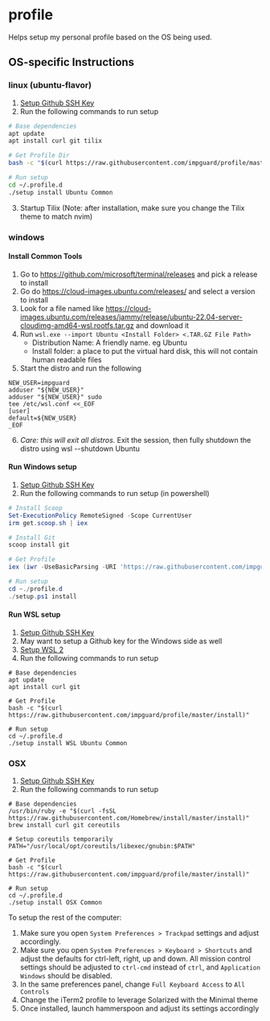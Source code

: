 # profile

Helps setup my personal profile based on the OS being used.

## OS-specific Instructions

### linux (ubuntu-flavor)

1. [Setup Github SSH Key](https://help.github.com/en/enterprise/2.15/user/articles/generating-a-new-ssh-key-and-adding-it-to-the-ssh-agent)
2. Run the following commands to run setup

```bash
# Base dependencies
apt update
apt install curl git tilix

# Get Profile Dir
bash -c "$(curl https://raw.githubusercontent.com/impguard/profile/master/install)"

# Run setup
cd ~/.profile.d
./setup install Ubuntu Common
```

3. Startup Tilix (Note: after installation, make sure you change the Tilix
   theme to match nvim)

### windows

#### Install Common Tools

1. Go to https://github.com/microsoft/terminal/releases and pick a release to install
2. Go do https://cloud-images.ubuntu.com/releases/ and select a version to install
3. Look for a file named like
   https://cloud-images.ubuntu.com/releases/jammy/release/ubuntu-22.04-server-cloudimg-amd64-wsl.rootfs.tar.gz
   and download it
4. Run `wsl.exe --import Ubuntu <Install Folder> <.TAR.GZ File Path>`
   - Distribution Name: A friendly name. eg Ubuntu
   - Install folder: a place to put the virtual hard disk, this will not contain human readable files
5. Start the distro and run the following

```
NEW_USER=impguard
adduser "${NEW_USER}"
adduser "${NEW_USER}" sudo
tee /etc/wsl.conf <<_EOF
[user]
default=${NEW_USER}
_EOF
```

6. _Care: this will exit all distros._ Exit the session, then fully shutdown the distro using wsl --shutdown Ubuntu

#### Run Windows setup

1. [Setup Github SSH Key](https://help.github.com/en/enterprise/2.15/user/articles/generating-a-new-ssh-key-and-adding-it-to-the-ssh-agent)
2. Run the following commands to run setup (in powershell)

```powershell
# Install Scoop
Set-ExecutionPolicy RemoteSigned -Scope CurrentUser
irm get.scoop.sh | iex

# Install Git
scoop install git

# Get Profile
iex (iwr -UseBasicParsing -URI 'https://raw.githubusercontent.com/impguard/profile-win/master/install.ps1')

# Run setup
cd ~./profile.d
./setup.ps1 install
```

#### Run WSL setup

1. [Setup Github SSH Key](https://help.github.com/en/enterprise/2.15/user/articles/generating-a-new-ssh-key-and-adding-it-to-the-ssh-agent)
2. May want to setup a Github key for the Windows side as well
3. [Setup WSL 2](https://docs.microsoft.com/en-us/windows/wsl/install-win10)
4. Run the following commands to run setup

```
# Base dependencies
apt update
apt install curl git

# Get Profile
bash -c "$(curl https://raw.githubusercontent.com/impguard/profile/master/install)"

# Run setup
cd ~/.profile.d
./setup install WSL Ubuntu Common
```

### OSX

1. [Setup Github SSH Key](https://help.github.com/en/enterprise/2.15/user/articles/generating-a-new-ssh-key-and-adding-it-to-the-ssh-agent)
2. Run the following commands to run setup

```
# Base dependencies
/usr/bin/ruby -e "$(curl -fsSL https://raw.githubusercontent.com/Homebrew/install/master/install)"
brew install curl git coreutils

# Setup coreutils temporarily
PATH="/usr/local/opt/coreutils/libexec/gnubin:$PATH"

# Get Profile
bash -c "$(curl https://raw.githubusercontent.com/impguard/profile/master/install)"

# Run setup
cd ~/.profile.d
./setup install OSX Common
```

To setup the rest of the computer:

1. Make sure you open `System Preferences > Trackpad` settings and adjust
   accordingly.
2. Make sure you open `System Preferences > Keyboard > Shortcuts` and adjust
   the defaults for ctrl-left, right, up and down. All mission control settings
   should be adjusted to `ctrl-cmd` instead of `ctrl`, and `Application Windows` should be disabled.
3. In the same preferences panel, change `Full Keyboard Access` to `All Controls`
4. Change the iTerm2 profile to leverage Solarized with the Minimal theme
5. Once installed, launch hammerspoon and adjust its settings accordingly
